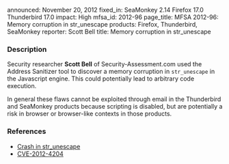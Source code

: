 announced: November 20, 2012
fixed_in: SeaMonkey 2.14
          Firefox 17.0
          Thunderbird 17.0
impact: High
mfsa_id: 2012-96
page_title: MFSA 2012-96: Memory corruption in str_unescape
products: Firefox, Thunderbird, SeaMonkey
reporter: Scott Bell
title: Memory corruption in str_unescape

<h3>Description</h3>

<p>Security researcher <strong>Scott Bell</strong> of Security-Assessment.com used the Address Sanitizer tool to discover a memory corruption in <code>str_unescape</code> in the Javascript engine. This could potentially lead to arbitrary code execution.
</p>

<p class="note">In general these flaws cannot be exploited through email in the
Thunderbird and SeaMonkey products because scripting is disabled, but are
potentially a risk in browser or browser-like contexts in those products.</p>


<h3>References</h3>

<ul>
  <li><a href="https://bugzilla.mozilla.org/show_bug.cgi?id=778603">
      Crash in str_unescape</a></li>
  <li><a href="http://cve.mitre.org/cgi-bin/cvename.cgi?name=CVE-2012-4204" class="ex-ref">CVE-2012-4204</a></li>
</ul>



